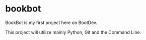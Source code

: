 # bookbot

BookBot is my first project here on BootDev.

This project will utilize mainly Python, Git and the Command Line.
